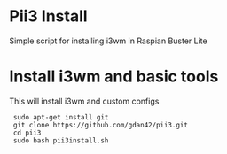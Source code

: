 # Pii3 Install 
Simple script for installing i3wm in Raspian Buster Lite
 
 # Install i3wm and basic tools
This will install i3wm and custom configs

     sudo apt-get install git
     git clone https://github.com/gdan42/pii3.git
     cd pii3
     sudo bash pii3install.sh
     
